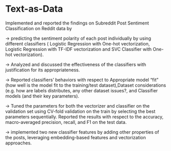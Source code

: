 # Text-as-Data
 

Implemented and reported the findings on Subreddit Post Sentiment Classification on Reddit data by 

-> predicting the sentiment polarity of each post individually by using different classifiers ( Logistic Regression with One-hot vectorization, Logistic Regression with TF-IDF vectorization and SVC Classifier with One-hot vectorization).

-> Analyzed and discussed the effectiveness of the classifiers with justification for its appropriateness.

-> Reported classifiers’ behaviors with respect to Appropriate model “fit” (how well is the model fit to the training/test dataset),Dataset considerations (e.g. how are labels distributes, any other dataset issues?, and Classifier models (and their key parameters).

->  Tuned the parameters for both the vectorizer and classifier on the validation set using CV-fold validation on the train by selecting the best parameters sequentially. Reported the results with respect to the accuracy, macro-averaged precision, recall, and F1 on the test data.

-> implemented two new classifier features by adding other properties of the posts, leveraging embedding-based features and vectorization approaches.
